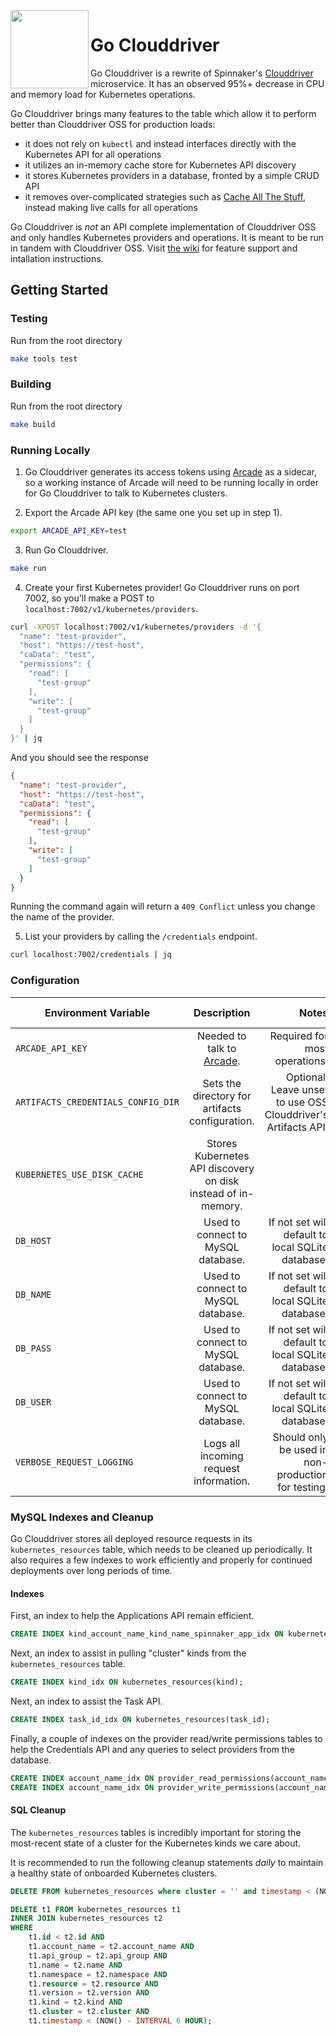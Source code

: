 <img src="https://github.com/homedepot/go-clouddriver/blob/media/clouddriver.png" width="125" align="left">

# Go Clouddriver

Go Clouddriver is a rewrite of Spinnaker's [Clouddriver](https://github.com/spinnaker/clouddriver) microservice. It has an observed 95%+ decrease in CPU and memory load for Kubernetes operations.

Go Clouddriver brings many features to the table which allow it to perform better than Clouddriver OSS for production loads:
- it does not rely on `kubectl` and instead interfaces directly with the Kubernetes API for all operations
- it utilizes an in-memory cache store for Kubernetes API discovery
- it stores Kubernetes providers in a database, fronted by a simple CRUD API
- it removes over-complicated strategies such as [Cache All The Stuff](https://github.com/spinnaker/clouddriver/tree/master/cats), instead making live calls for all operations

Go Clouddriver is *not* an API complete implementation of Clouddriver OSS and only handles Kubernetes providers and operations. It is meant to be run in tandem with Clouddriver OSS. Visit [the wiki](https://github.com/homedepot/go-clouddriver/wiki) for feature support and intallation instructions.

## Getting Started

### Testing

Run from the root directory
```bash
make tools test
```

### Building

Run from the root directory
```bash
make build
```

### Running Locally

1) Go Clouddriver generates its access tokens using [Arcade](https://github.com/billiford/arcade) as a sidecar, so a working instance of Arcade will need to be running locally in order for Go Clouddriver to talk to Kubernetes clusters.

2) Export the Arcade API key (the same one you set up in step 1).
```bash
export ARCADE_API_KEY=test
```

3) Run Go Clouddriver.
```bash
make run
```

4) Create your first Kubernetes provider! Go Clouddriver runs on port 7002, so you'll make a POST to `localhost:7002/v1/kubernetes/providers`.
```bash
curl -XPOST localhost:7002/v1/kubernetes/providers -d '{
  "name": "test-provider",
  "host": "https://test-host",
  "caData": "test",
  "permissions": {
    "read": [
      "test-group"
    ],
    "write": [
      "test-group"
    ]
  }
}' | jq
```
And you should see the response
```json
{
  "name": "test-provider",
  "host": "https://test-host",
  "caData": "test",
  "permissions": {
    "read": [
      "test-group"
    ],
    "write": [
      "test-group"
    ]
  }
}
```
Running the command again will return a `409 Conflict` unless you change the name of the provider.

5) List your providers by calling the `/credentials` endpoint.
```bash
curl localhost:7002/credentials | jq
```

### Configuration

| Environment Variable | Description | Notes | Default Value |
|----------|:-------------:|-----------:|------------:|
| `ARCADE_API_KEY` | Needed to talk to [Arcade](https://github.com/billiford/arcade). | Required for most operations. ||
| `ARTIFACTS_CREDENTIALS_CONFIG_DIR` | Sets the directory for artifacts configuration. | Optional. Leave unset to use OSS Clouddriver's Artifacts API. ||
| `KUBERNETES_USE_DISK_CACHE` | Stores Kubernetes API discovery on disk instead of in-memory. || `false` |
| `DB_HOST` | Used to connect to MySQL database. | If not set will default to local SQLite database. ||
| `DB_NAME` | Used to connect to MySQL database. | If not set will default to local SQLite database. ||
| `DB_PASS` | Used to connect to MySQL database. | If not set will default to local SQLite database. ||
| `DB_USER` | Used to connect to MySQL database. | If not set will default to local SQLite database. ||
| `VERBOSE_REQUEST_LOGGING` | Logs all incoming request information. | Should only be used in non-production for testing. | `false` |

### MySQL Indexes and Cleanup

Go Clouddriver stores all deployed resource requests in its `kubernetes_resources` table, which needs to be cleaned up periodically. It also requires a few indexes
to work efficiently and properly for continued deployments over long periods of time.

#### Indexes

First, an index to help the Applications API remain efficient.
```sql
CREATE INDEX kind_account_name_kind_name_spinnaker_app_idx ON kubernetes_resources(account_name, kind, name, spinnaker_app);
```
Next, an index to assist in pulling "cluster" kinds from the `kubernetes_resources` table.
```sql
CREATE INDEX kind_idx ON kubernetes_resources(kind);
```
Next, an index to assist the Task API.
```sql
CREATE INDEX task_id_idx ON kubernetes_resources(task_id);
```
Finally, a couple of indexes on the provider read/write permissions tables to help the Credentials API and any queries to select providers from the database.
```sql
CREATE INDEX account_name_idx ON provider_read_permissions(account_name);
CREATE INDEX account_name_idx ON provider_write_permissions(account_name);
```

#### SQL Cleanup

The `kubernetes_resources` tables is incredibly important for storing the most-recent state of a cluster for the Kubernetes kinds we care about.

It is recommended to run the following cleanup statements *daily* to maintain a healthy state of onboarded Kubernetes clusters.
```sql
DELETE FROM kubernetes_resources where cluster = '' and timestamp < (NOW() - INTERVAL 6 HOUR);

DELETE t1 FROM kubernetes_resources t1
INNER JOIN kubernetes_resources t2
WHERE
    t1.id < t2.id AND
    t1.account_name = t2.account_name AND
    t1.api_group = t2.api_group AND
    t1.name = t2.name AND
    t1.namespace = t2.namespace AND
    t1.resource = t2.resource AND
    t1.version = t2.version AND
    t1.kind = t2.kind AND
    t1.cluster = t2.cluster AND
    t1.timestamp < (NOW() - INTERVAL 6 HOUR);
```



